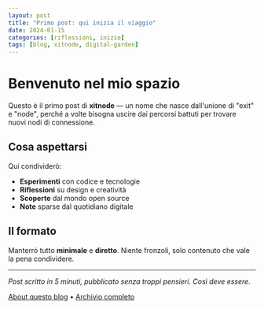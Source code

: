 ```yaml
---
layout: post
title: "Primo post: qui inizia il viaggio"
date: 2024-01-15
categories: [riflessioni, inizio]
tags: [blog, xitnode, digital-garden]
---
```


# Benvenuto nel mio spazio

Questo è il primo post di **xitnode** — un nome che nasce dall'unione di "exit" e "node", perché a volte bisogna uscire dai percorsi battuti per trovare nuovi nodi di connessione.

## Cosa aspettarsi

Qui condividerò:

- **Esperimenti** con codice e tecnologie
- **Riflessioni** su design e creatività  
- **Scoperte** dal mondo open source
- **Note** sparse dal quotidiano digitale

## Il formato

Manterrò tutto **minimale** e **diretto**. Niente fronzoli, solo contenuto che vale la pena condividere.

---

*Post scritto in 5 minuti, pubblicato senza troppi pensieri. Così deve essere.*

<!-- Link interni -->
[About questo blog](/about) • [Archivio completo](/archive)